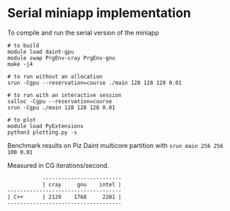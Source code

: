 # Serial miniapp implementation

To compile and run the serial version of the miniapp

```
# to build
module load daint-gpu
module swap PrgEnv-cray PrgEnv-gnu
make -j4

# to run without an allocation
srun -Cgpu --reservation=course ./main 128 128 128 0.01

# to run with an interactive session
salloc -Cgpu --reservation=course
srun -Cgpu ./main 128 128 128 0.01

# to plot
module load PyExtensions
python3 plotting.py -s
```

Benchmark results on Piz Daint multicore partition with `srun main 256 256 100 0.01`

Measured in CG iterations/second.

```
           -------------------------
           | cray     gnu    intel |
------------------------------------
| C++      | 2129    1768     2201 |
------------------------------------

```
